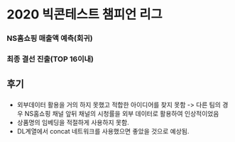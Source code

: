 # **2020 빅콘테스트 챔피언 리그**


### NS홈쇼핑 매출액 예측(회귀)
### 최종 결선 진출(TOP 16이내)

## 후기
### 
- 외부데이터 활용을 거의 하지 못했고 적합한 아이디어를 찾지 못함 -> 다른 팀의 경우 NS홈쇼핑 채널 앞뒤 채널의 시청률을 외부 데이터로 활용하여 인상적이었음
- 상품명의 임베딩을 적절하게 사용하지 못함.
- DL계열에서 concat 네트워크를 사용했으면 좋았을 것으로 예상됨.
